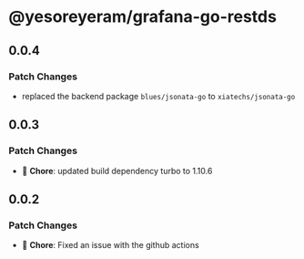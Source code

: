 # @yesoreyeram/grafana-go-restds

## 0.0.4

### Patch Changes

- replaced the backend package `blues/jsonata-go` to `xiatechs/jsonata-go`

## 0.0.3

### Patch Changes

- 🐛 **Chore**: updated build dependency turbo to 1.10.6

## 0.0.2

### Patch Changes

- 🐛 **Chore**: Fixed an issue with the github actions
